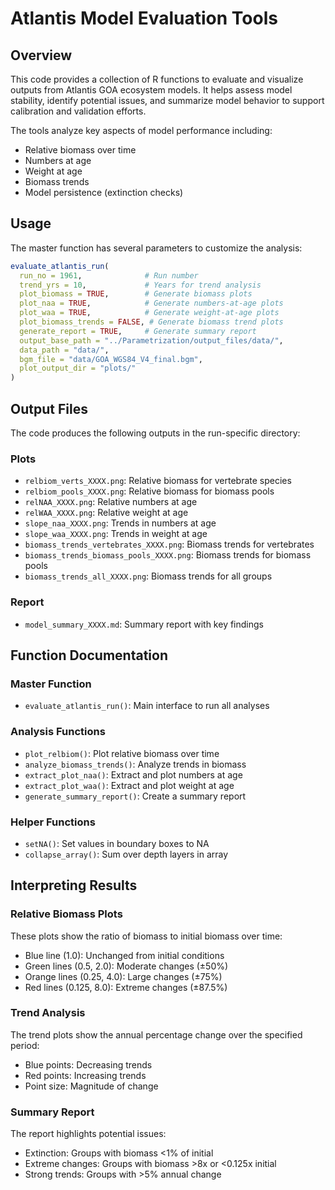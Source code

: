 # Atlantis Model Evaluation Tools

## Overview

This code provides a collection of R functions to evaluate and visualize outputs from Atlantis GOA ecosystem models. It helps assess model stability, identify potential issues, and summarize model behavior to support calibration and validation efforts.

The tools analyze key aspects of model performance including:
- Relative biomass over time
- Numbers at age
- Weight at age
- Biomass trends
- Model persistence (extinction checks)


## Usage

The master function has several parameters to customize the analysis:

```r
evaluate_atlantis_run(
  run_no = 1961,              # Run number
  trend_yrs = 10,             # Years for trend analysis
  plot_biomass = TRUE,        # Generate biomass plots
  plot_naa = TRUE,            # Generate numbers-at-age plots
  plot_waa = TRUE,            # Generate weight-at-age plots
  plot_biomass_trends = FALSE, # Generate biomass trend plots
  generate_report = TRUE,     # Generate summary report
  output_base_path = "../Parametrization/output_files/data/",
  data_path = "data/",
  bgm_file = "data/GOA_WGS84_V4_final.bgm",
  plot_output_dir = "plots/"
)
```

## Output Files

The code produces the following outputs in the run-specific directory:

### Plots
- `relbiom_verts_XXXX.png`: Relative biomass for vertebrate species
- `relbiom_pools_XXXX.png`: Relative biomass for biomass pools
- `relNAA_XXXX.png`: Relative numbers at age
- `relWAA_XXXX.png`: Relative weight at age
- `slope_naa_XXXX.png`: Trends in numbers at age
- `slope_waa_XXXX.png`: Trends in weight at age
- `biomass_trends_vertebrates_XXXX.png`: Biomass trends for vertebrates
- `biomass_trends_biomass_pools_XXXX.png`: Biomass trends for biomass pools
- `biomass_trends_all_XXXX.png`: Biomass trends for all groups

### Report
- `model_summary_XXXX.md`: Summary report with key findings

## Function Documentation

### Master Function

- `evaluate_atlantis_run()`: Main interface to run all analyses

### Analysis Functions

- `plot_relbiom()`: Plot relative biomass over time
- `analyze_biomass_trends()`: Analyze trends in biomass
- `extract_plot_naa()`: Extract and plot numbers at age
- `extract_plot_waa()`: Extract and plot weight at age
- `generate_summary_report()`: Create a summary report

### Helper Functions

- `setNA()`: Set values in boundary boxes to NA
- `collapse_array()`: Sum over depth layers in array

## Interpreting Results

### Relative Biomass Plots
These plots show the ratio of biomass to initial biomass over time:
- Blue line (1.0): Unchanged from initial conditions
- Green lines (0.5, 2.0): Moderate changes (±50%)
- Orange lines (0.25, 4.0): Large changes (±75%)
- Red lines (0.125, 8.0): Extreme changes (±87.5%)

### Trend Analysis
The trend plots show the annual percentage change over the specified period:
- Blue points: Decreasing trends
- Red points: Increasing trends
- Point size: Magnitude of change

### Summary Report
The report highlights potential issues:
- Extinction: Groups with biomass <1% of initial
- Extreme changes: Groups with biomass >8x or <0.125x initial
- Strong trends: Groups with >5% annual change
